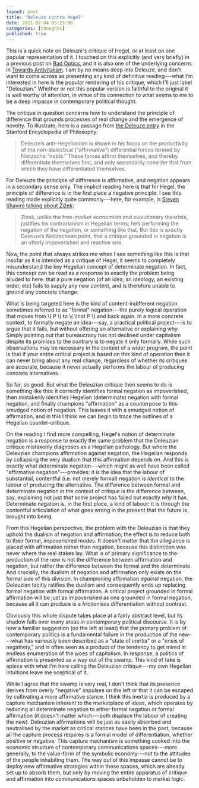 ```yaml
---
layout: post
title: "Deleuze contra Hegel"
date: 2021-07-04 05:23:00
categories: [thoughts]
published: true
---
```


This is a quick note on Deleuze's critique of Hegel, or at least on one popular representation of it. I touched on this explicitly (and very briefly) in a previous post on [Bad Optics]({{site.baseurl}}/2020/11/08/negation.html), and it is also one of the underlying concerns in [Towards Antivitalism]({{site.baseurl}}/2021/05/31/antivitalism.html). I am by no means deep into Deleuze, and don't want to come across as presenting any kind of definitive reading---what I'm interested in here is the popular rendering of his critique, which I'll just label "Deleuzian." Whether or not this popular version is faithful to the original it is well worthy of attention, in virtue of its connection to what seems to me to be a deep impasse in contemporary political thought. 

<!--more-->

The critique in question concerns how to understand the principle of difference that grounds processes of real change and the emergence of novelty. To illustrate, here is a passage from [the Deleuze entry](https://plato.stanford.edu/entries/deleuze/#DelReaOthPhi) in the Stanford Encyclopedia of Philosophy:

> Deleuze’s anti-Hegelianism is shown in his focus on the productivity of the non-dialectical (“affirmative”) differential forces termed by Nietzsche “noble.” These forces affirm themselves, and thereby differentiate themselves first, and only secondarily consider that from which they have differentiated themselves.

For Deleuze the principle of difference is affirmative, and negation appears in a secondary sense only. The implicit reading here is that for Hegel, the principle of difference is in the first place a negative principle. I see this reading made explicitly quite commonly---here, for example, is [Steven Shaviro talking about Žižek](http://www.shaviro.com/Blog/?p=574):

> Zizek, unlike the free-market economists and evolutionary theorists, justifies his contrarianism in Hegelian terms; he’s performing the negation of the negation, or something like that. But this is exactly Deleuze’s Nietzschean point, that a critique grounded in negation is an utterly impoverished and reactive one.

Now, the point that always strikes me when I see something like this is that insofar as it is intended as a critique of Hegel, it seems to completely misunderstand the key Hegelian concept of determinate negation. In fact, this concept can be read as a response to exactly the problem being alluded to here: that a pure negation (of an idea, an ideology, an existing order, etc) fails to supply any new _content_, and is therefore unable to ground any concrete change.

What is being targeted here is the kind of content-indifferent negation sometimes referred to as "formal" negation---the purely logical operation that moves from \\( P \\) to \\( \lnot P \\) and back again. In a more concrete context, to formally negate an idea---say, a practical political project---is to argue that it fails, but without offering an alternative or explaining why. Simply pointing out that bureaucracy has not declined under capitalism despite its promises to the contrary is to negate it only formally. While such observations may be necessary in the context of a wider program, the point is that if your entire critical project is based on this kind of operation then it can never bring about any real change, regardless of whether its critiques are accurate, because it never actually performs the labour of producing concrete alternatives.

So far, so good. But what the Deleuzian critique then seems to do is something like this: it correctly identifies formal negation as impoverished, then mistakenly identifies Hegelian (determinate) negation with formal negation, and finally champions "affirmation" as a counterpose to this smudged notion of negation. This leaves it with a smudged notion of affirmation, and in this I think we can begin to trace the outlines of a Hegelian counter-critique.

On the reading I find more compelling, Hegel's notion of determinate negation is a response to exactly the same problem that the Deleuzian critique mistakenly diagnoses as a Hegelian pathology. But where the Deleuzian champions affirmation against negation, the Hegelian responds by collapsing the very dualism that this affirmation depends on. And this is exactly what determinate negation---which might as well have been called "affirmative negation"---provides: it is the idea that the labour of substantial, contentful (i.e. not merely formal) negation is _identical_ to the labour of producing the alternative. The difference between formal and determinate negation in the context of critique is the difference between, say, explaining not just _that_ some project has failed but exactly _why_ it has. Determinate negation is, in the first place, a kind of labour: it is through the contentful articulation of what goes wrong in the present that the future is brought into being.

From this Hegelian perspective, the problem with the Deleuzian is that they uphold the dualism of negation and affirmation; the effect is to reduce both to their formal, impoverished modes. It doesn't matter that the allegiance is placed with affirmation rather than negation, because this distinction was never where the real stakes lay. What is of primary significance to the production of the new is not the difference between affirmation and negation, but rather the difference between the formal and the determinate. And crucially, the dualism of negation and affirmation only exists on the formal side of this division. In championing affirmation _against_ negation, the Deleuzian tacitly ratifies the dualism and consequently ends up replacing formal negation with formal affirmation. A critical project grounded in formal affirmation will be just as impoverished as one grounded in formal negation, because all it can produce is a frictionless differentiation without contrast.

Obviously this whole dispute takes place at a fairly abstract level, but its shadow falls over many areas in contemporary political discourse. It is by now a familiar suggestion (on the left at least) that the primary problem of contemporary politics is a fundamental failure in the production of the new---what has variously been described as a "state of inertia" or a "crisis of negativity," and is often seen as a product of the tendency to get mired in endless enumeration of the woes of capitalism. In response, a politics of affirmation is presented as a way out of the swamp. This kind of take is apiece with what I'm here calling the Deleuzian critique---my own Hegelian intuitions leave me sceptical of it.

While I agree that the swamp is very real, I don't think that its presence derives from overly "negative" impulses on the left or that it can be escaped by cultivating a more affirmative stance. I think this inertia is produced by a capture mechanism inherent to the marketplace of ideas, which operates by reducing all determinate negation to either formal negation or formal affirmation (it doesn't matter which---both displace the labour of creating the new). Deleuzian affirmations will be just as easily absorbed and neutralised by the market as critical stances have been in the past, because all the capture process requires is a formal model of differentiation, whether positive or negative. This capture mechanism is something cooked into the economic structure of contemporary communications spaces---more generally, to the value-form of the symbolic economy---not to the attitudes of the people inhabiting them. The way out of this impasse cannot be to deploy new affirmative strategies within these spaces, which are already set up to absorb them, but only by moving the entire apparatus of critique and affirmation into communications spaces unbeholden to market logic.
